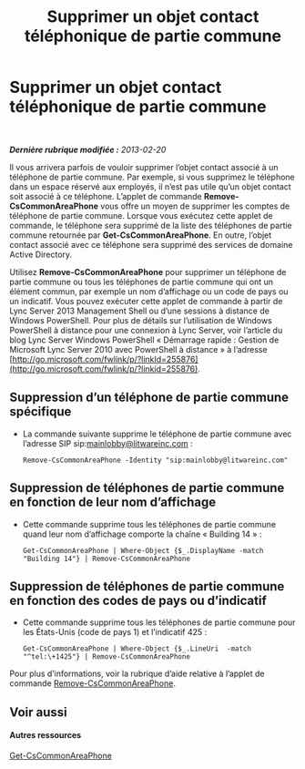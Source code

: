 ﻿---
title: Supprimer un objet contact téléphonique de partie commune
TOCTitle: Supprimer un objet contact téléphonique de partie commune
ms:assetid: f4c139dc-f07c-4c75-9345-e291aea41173
ms:mtpsurl: https://technet.microsoft.com/fr-fr/library/JJ994087(v=OCS.15)
ms:contentKeyID: 53095569
ms.date: 05/20/2016
mtps_version: v=OCS.15
ms.translationtype: HT
---

# Supprimer un objet contact téléphonique de partie commune

 

_**Dernière rubrique modifiée :** 2013-02-20_

Il vous arrivera parfois de vouloir supprimer l’objet contact associé à un téléphone de partie commune. Par exemple, si vous supprimez le téléphone dans un espace réservé aux employés, il n’est pas utile qu’un objet contact soit associé à ce téléphone. L’applet de commande **Remove-CsCommonAreaPhone** vous offre un moyen de supprimer les comptes de téléphone de partie commune. Lorsque vous exécutez cette applet de commande, le téléphone sera supprimé de la liste des téléphones de partie commune retournée par **Get-CsCommonAreaPhone**. En outre, l’objet contact associé avec ce téléphone sera supprimé des services de domaine Active Directory.

Utilisez **Remove-CsCommonAreaPhone** pour supprimer un téléphone de partie commune ou tous les téléphones de partie commune qui ont un élément commun, par exemple un nom d’affichage ou un code de pays ou un indicatif. Vous pouvez exécuter cette applet de commande à partir de Lync Server 2013 Management Shell ou d’une sessions à distance de Windows PowerShell. Pour plus de détails sur l’utilisation de Windows PowerShell à distance pour une connexion à Lync Server, voir l’article du blog Lync Server Windows PowerShell « Démarrage rapide : Gestion de Microsoft Lync Server 2010 avec PowerShell à distance » à l’adresse [http://go.microsoft.com/fwlink/p/?linkId=255876](http://go.microsoft.com/fwlink/p/?linkid=255876).


## Suppression d’un téléphone de partie commune spécifique

  - La commande suivante supprime le téléphone de partie commune avec l’adresse SIP sip:mainlobby@litwareinc.com :
    
        Remove-CsCommonAreaPhone -Identity "sip:mainlobby@litwareinc.com"

## Suppression de téléphones de partie commune en fonction de leur nom d’affichage

  - Cette commande supprime tous les téléphones de partie commune quand leur nom d’affichage comporte la chaîne « Building 14 » :
    
        Get-CsCommonAreaPhone | Where-Object {$_.DisplayName -match "Building 14"} | Remove-CsCommonAreaPhone

## Suppression de téléphones de partie commune en fonction des codes de pays ou d’indicatif

  - Cette commande supprime tous les téléphones de partie commune pour les États-Unis (code de pays 1) et l’indicatif 425 :
    
        Get-CsCommonAreaPhone | Where-Object {$_.LineUri  -match "^tel:\+1425"} | Remove-CsCommonAreaPhone

Pour plus d’informations, voir la rubrique d’aide relative à l’applet de commande [Remove-CsCommonAreaPhone](remove-cscommonareaphone.md).

## Voir aussi

#### Autres ressources

[Get-CsCommonAreaPhone](get-cscommonareaphone.md)

